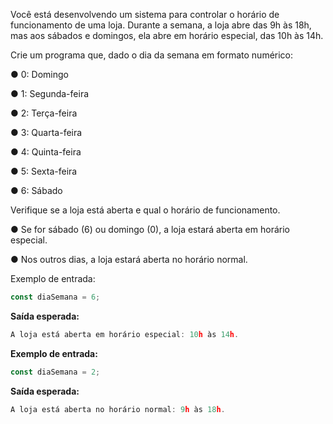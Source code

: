 Você está desenvolvendo um sistema para controlar o horário de funcionamento de uma loja. Durante a semana, a loja abre das 9h às 18h, mas aos sábados e domingos, ela abre em horário especial, das 10h às 14h.

Crie um programa que, dado o dia da semana em formato numérico:

●  0: Domingo

●  1: Segunda-feira  

●  2: Terça-feira  

● 3: Quarta-feira  

●  4: Quinta-feira  

●  5: Sexta-feira 

●  6: Sábado  

Verifique se a loja está aberta e qual o horário de funcionamento.

● Se for sábado (6) ou domingo (0), a loja estará aberta em horário especial.

● Nos outros dias, a loja estará aberta no horário normal.

Exemplo de entrada:

```js
const diaSemana = 6;
```
**Saída esperada:**

```js
A loja está aberta em horário especial: 10h às 14h.
```

**Exemplo de entrada:**

```js
const diaSemana = 2;
```

**Saída esperada:**

```js
A loja está aberta no horário normal: 9h às 18h.
```
